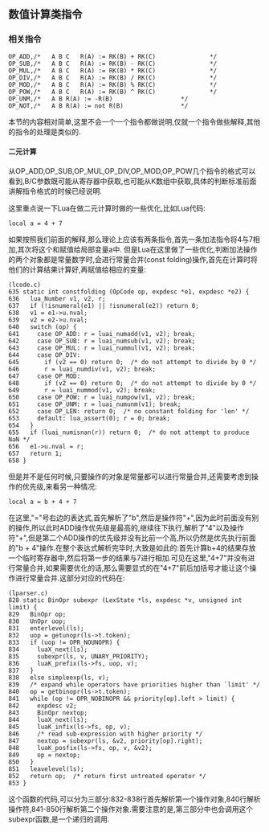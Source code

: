 ## 数值计算类指令

### 相关指令

	OP_ADD,/*   A B C   R(A) := RK(B) + RK(C)               */
	OP_SUB,/*   A B C   R(A) := RK(B) - RK(C)               */
	OP_MUL,/*   A B C   R(A) := RK(B) * RK(C)               */
	OP_DIV,/*   A B C   R(A) := RK(B) / RK(C)               */
	OP_MOD,/*   A B C   R(A) := RK(B) % RK(C)               */
	OP_POW,/*   A B C   R(A) := RK(B) ^ RK(C)               */
	OP_UNM,/*   A B R(A) := -R(B)                   */
	OP_NOT,/*   A B R(A) := not R(B)                */

本节的内容相对简单,这里不会一个一个指令都做说明,仅就一个指令做些解释,其他的指令的处理是类似的.

#### 二元计算

从OP_ADD,OP_SUB,OP_MUL,OP_DIV,OP_MOD,OP_POW几个指令的格式可以看到,B/C参数既可能从寄存器中获取,也可能从K数组中获取,具体的判断标准前面讲解指令格式的时候已经说明.

这里重点说一下Lua在做二元计算时做的一些优化,比如Lua代码:

	local a = 4 + 7
	
如果按照我们前面的解释,那么理论上应该有两条指令,首先一条加法指令将4与7相加,其次将这个和赋值给局部变量a中.
但是Lua在这里做了一些优化,判断加法操作的两个对象都是常量数字时,会进行常量合并(const folding)操作,首先在计算时将他们的计算结果计算好,再赋值给相应的变量:

	(lcode.c)
	635 static int constfolding (OpCode op, expdesc *e1, expdesc *e2) {
	636   lua_Number v1, v2, r;
	637   if (!isnumeral(e1) || !isnumeral(e2)) return 0;
	638   v1 = e1->u.nval;
	639   v2 = e2->u.nval;
	640   switch (op) {
	641     case OP_ADD: r = luai_numadd(v1, v2); break;
	642     case OP_SUB: r = luai_numsub(v1, v2); break;
	643     case OP_MUL: r = luai_nummul(v1, v2); break;
	644     case OP_DIV:
	645       if (v2 == 0) return 0;  /* do not attempt to divide by 0 */
	646       r = luai_numdiv(v1, v2); break;
	647     case OP_MOD:
	648       if (v2 == 0) return 0;  /* do not attempt to divide by 0 */
	649       r = luai_nummod(v1, v2); break;
	650     case OP_POW: r = luai_numpow(v1, v2); break;
	651     case OP_UNM: r = luai_numunm(v1); break;
	652     case OP_LEN: return 0;  /* no constant folding for 'len' */
	653     default: lua_assert(0); r = 0; break;
	654   }
	655   if (luai_numisnan(r)) return 0;  /* do not attempt to produce NaN */
	656   e1->u.nval = r;
	657   return 1;
	658 }

但是并不是任何时候,只要操作的对象是常量都可以进行常量合并,还需要考虑到操作的优先级,来看另一种情况:

	local a = b + 4 + 7

在这里,"="号右边的表达式,首先解析了"b",然后是操作符"+",因为此时前面没有别的操作,所以此时ADD操作优先级是最高的,继续往下执行,解析了"4"以及操作符"+",但是第二个ADD操作的优先级并没有比前一个高,所以仍然是优先执行前面的"b + 4"操作.在整个表达式解析完毕时,大致是如此的:首先计算b+4的结果存放一个临时寄存器中,然后将第一步的结果与7进行相加.可见在这里,"4+7"并没有进行常量合并,如果需要优化的话,那么需要显式的在"4+7"前后加括号才能让这个操作进行常量合并.这部分对应的代码在:

	(lparser.c)
	828 static BinOpr subexpr (LexState *ls, expdesc *v, unsigned int limit) {
 	829   BinOpr op;
 	830   UnOpr uop;
 	831   enterlevel(ls);
 	832   uop = getunopr(ls->t.token);
 	833   if (uop != OPR_NOUNOPR) {
 	834     luaX_next(ls);
 	835     subexpr(ls, v, UNARY_PRIORITY);
 	836     luaK_prefix(ls->fs, uop, v);
 	837   }
 	838   else simpleexp(ls, v);
 	839   /* expand while operators have priorities higher than `limit' */
 	840   op = getbinopr(ls->t.token);
 	841   while (op != OPR_NOBINOPR && priority[op].left > limit) {
 	842     expdesc v2;
 	843     BinOpr nextop;
 	844     luaX_next(ls);
 	845     luaK_infix(ls->fs, op, v);
 	846     /* read sub-expression with higher priority */
 	847     nextop = subexpr(ls, &v2, priority[op].right);
 	848     luaK_posfix(ls->fs, op, v, &v2);
 	849     op = nextop;
 	850   }
 	851   leavelevel(ls);
 	852   return op;  /* return first untreated operator */
 	853 }
 	
 这个函数的代码,可以分为三部分:832-838行首先解析第一个操作对象,840行解析操作符,841-850行解析第二个操作对象.需要注意的是,第三部分中也会调用这个subexpr函数,是一个递归的调用.
